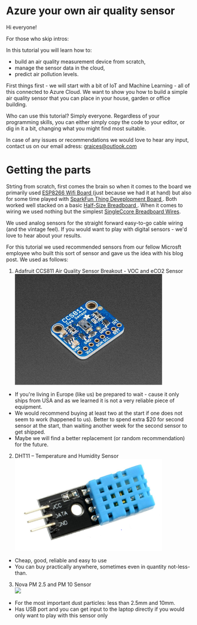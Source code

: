 # Azure your own air quality sensor 

Hi everyone! 

For those who skip intros:

In this tutorial you will learn how to:
- build an air quality measurement device from scratch,
- manage the sensor data in the cloud,
- predict air pollution levels.

First things first - we will start with a bit of IoT and Machine Learning - all of this connected to Azure Cloud. We want to show you how to build a simple air quality sensor that you can place in your house, garden or office building. 

Who can use this tutorial? Simply everyone. Regardless of your programming skills, you can either simply copy the code to your editor, or dig in it a bit, changing what you might find most suitable. 

In case of any issues or recommendations we would love to hear any input, contact us on our email adress: graices@outlook.com

# Getting the parts

Strting from scratch, first comes the brain so when it comes to the board we primarily used <a href="https://en.wikipedia.org/wiki/ESP8266"> ESP8266 Wifi Board </a> (just because we had it at hand) but also for some time played with <a href="https://www.sparkfun.com/products/13711"> SparkFun Thing Deveplopment Board </a>. Both worked well stacked on a basic <a href="https://www.digikey.com/catalog/en/partgroup/half-size-breadboard/71495"> Half-Size Breadboard </a>. When it comes to wiring we used nothing but the simplest <a href="http://www.hobbytronics.co.uk/breadboard-wire"> SingleCcore Breadboard Wires</a>.

We used analog sensors for the straight forward easy-to-go cable wiring (and the vintage feel). If you would want to play with digital sensors - we'd love to hear about your results.

For this tutorial we used recommended sensors from our fellow Microsft employee who built this sort of sensor and gave us the idea with his blog post. We used as follows:

1. Adafruit CCS811 Air Quality Sensor Breakout - VOC and eCO2 Sensor <br> 
<a href="https://www.adafruit.com/product/3566"><img src="/img/adafruit.jpg" width="400"/></a> <br>

* If you're living in Europe (like us) be prepared to wait - cause it only ships from USA and as we learned it is not a very reliable piece of equipment.
* We would recommend buying at least two at the start if one does not seem to work (happened to us). Better to spend extra $20 for second sensor at the start, than waiting another week for the second sensor to get shipped. 
* Maybe we will find a better replacement (or random recommendation) for the future. 

2. DHT11 – Temperature and Humidity Sensor <br> 
<a href="https://components101.com/dht11-temperature-sensor"><img src="/img/dht11.png" width="400"/></a>

* Cheap, good, reliable and easy to use
* You can buy practically anywhere, sometimes even in quantity not-less-than.

3. Nova PM 2.5 and PM 10 Sensor <br> 
<a href="https://www.aliexpress.com/item/32606349048.html"><img src="/img/nova-pm.jxr" width="400"/></a>

* For the most important dust particles: less than 2.5mm and 10mm.
* Has USB port and you can get input to the laptop directly if you would only want to play with this sensor only



